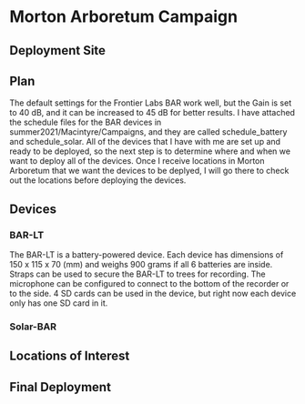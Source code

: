 # Morton Arboretum Campaign

## Deployment Site

## Plan

The default settings for the Frontier Labs BAR work well, but the Gain is set to 40 dB, and it can be increased to 45 dB for better results.
I have attached the schedule files for the BAR devices in summer2021/Macintyre/Campaigns, and they are called schedule_battery and schedule_solar.
All of the devices that I have with me are set up and ready to be deployed, so the next step is to determine where and when we want to deploy all of the devices.
Once I receive locations in Morton Arboretum that we want the devices to be deplyed, I will go there to check out the locations before deploying the devices.

## Devices
### BAR-LT
The BAR-LT is a battery-powered device.  Each device has dimensions of 150 x 115 x 70 (mm) and weighs 900 grams if all 6 batteries are inside.
Straps can be used to secure the BAR-LT to trees for recording.  The microphone can be configured to connect to the bottom of the recorder or to the side.
4 SD cards can be used in the device, but right now each device only has one SD card in it.


### Solar-BAR


## Locations of Interest

## Final Deployment
